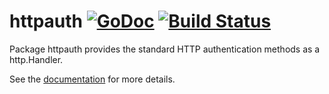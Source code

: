 httpauth [![GoDoc](https://godoc.org/github.com/icub3d/httpauth?status.png)](https://godoc.org/github.com/icub3d/httpauth) [![Build Status](https://drone.io/github.com/icub3d/httpauth/status.png)](https://drone.io/github.com/icub3d/httpauth/latest)
========

Package httpauth provides the standard HTTP authentication methods as
a http.Handler.

See the [documentation](https://godoc.org/github.com/icub3d/httpauth)
for more details.

